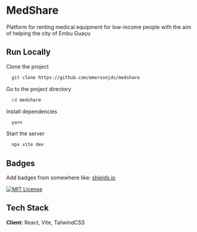 
# MedShare

Platform for renting medical equipment for low-income people with the aim of helping the city of Embu Guaçu


## Run Locally

Clone the project

```bash
  git clone https://github.com/emersonjds/medshare
```

Go to the project directory

```bash
  cd medshare
```

Install dependencies

```bash
  yarn
```

Start the server

```bash
  npx vite dev
```


## Badges

Add badges from somewhere like: [shields.io](https://shields.io/)

[![MIT License](https://img.shields.io/badge/License-MIT-green.svg)](https://choosealicense.com/licenses/mit/)



## Tech Stack

**Client:** React, Vite, TailwindCSS



